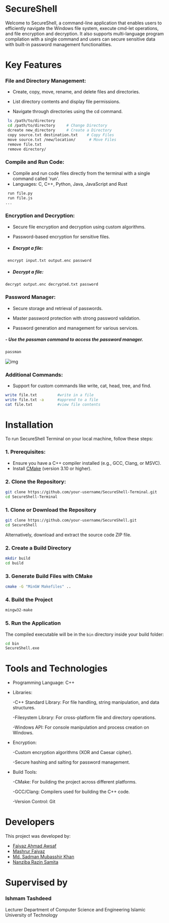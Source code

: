 # SecureShell
Welcome to SecureShell, a command-line application that enables users to efficiently navigate the Windows file system, execute cmd-let operations, and file encryption and decryption. It also supports multi-language program compilation with a single command and users can secure sensitive data with built-in password management functionalities.

# Key Features

### File and Directory Management:
- Create, copy, move, rename, and delete files and directories.

- List directory contents and display file permissions.

- Navigate through directories using the cd command.



 ```bash
  ls /path/to/directory
  cd /path/to/directory     # Change Directory
  dcreate new_directory     # Create a Directory
  copy source.txt destination.txt    # Copy Files 
  move source.txt /new/location/      # Move Files
  remove file.txt
  remove directory/

```


 
 ### Compile and Run Code:

- Compile and run code files directly from the terminal with a single command called 'run'.
- Languages: C, C++, Python, Java, JavaScript and Rust

 ```bash
  run file.py
  run file.js
...
```

  
 ### Encryption and Decryption:

- Secure file encryption and decryption using custom algorithms.

- Password-based encryption for sensitive files.


- ##### Encrypt a file:

```bash
 encrypt input.txt output.enc password
```

- ##### Decrypt a file:
```bash
decrypt output.enc decrypted.txt password
```  




### Password Manager:

- Secure storage and retrieval of passwords.

- Master password protection with strong password validation.

- Password generation and management for various services.

##### - Use the passman command to access the password manager.


```bash
passman
```

![img](https://github.com/user-attachments/assets/ec011b5c-c95a-47bb-ad37-974ac0ce56b0)


### Additional Commands:

- Support for custom commands like write, cat, head, tree, and find.

```bash
write file.txt         #write in a file
write file.txt -a      #apprend to a file
cat file.txt           #view file contents
```




# Installation
To run SecureShell Terminal on your local machine, follow these steps:

### 1. Prerequisites:
- Ensure you have a C++ compiler installed (e.g., GCC, Clang, or MSVC).
- Install [CMake](https://cmake.org/) (version 3.10 or higher).

### 2. Clone the Repository:
```bash
git clone https://github.com/your-username/SecureShell-Terminal.git
cd SecureShell-Terminal

```

### 1. Clone or Download the Repository

```bash
git clone https://github.com/your-username/SecureShell.git
cd SecureShell
```

Alternatively, download and extract the source code ZIP file.

### 2. Create a Build Directory

```bash
mkdir build
cd build
```

### 3. Generate Build Files with CMake

```bash
cmake -G "MinGW Makefiles" ..
```

### 4. Build the Project

```bash
mingw32-make
```

### 5. Run the Application

The compiled executable will be in the `bin` directory inside your build folder:

```bash
cd bin
SecureShell.exe
```

# Tools and Technologies
- Programming Language: C++

- Libraries:

  -C++ Standard Library: For file handling, string manipulation, and data structures.

  -Filesystem Library: For cross-platform file and directory operations.

  -Windows API: For console manipulation and process creation on Windows.

- Encryption:

  -Custom encryption algorithms (XOR and Caesar cipher).

  -Secure hashing and salting for password management.

- Build Tools:

  -CMake: For building the project across different platforms.

  -GCC/Clang: Compilers used for building the C++ code.

  -Version Control: Git
  
# Developers
This project was developed by:

- [Faiyaz Ahmad Awsaf](https://github.com/FaiyazAwsaf)
- [Mashrur Faiyaz](https://github.com/lemurz)
- [Md. Sadman Mubasshir Khan](https://github.com/mksadman)
- [Nanziba Razin Samita](https://github.com/NanzibaSamita)


# Supervised by

### Ishmam Tashdeed 

Lecturer
Department of Computer Science and Engineering
Islamic University of Technology



